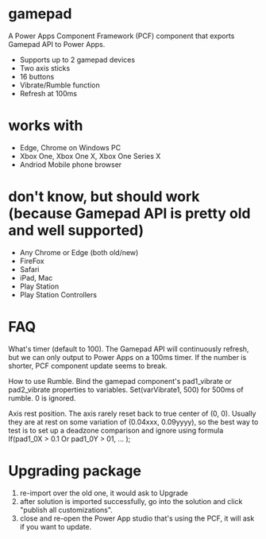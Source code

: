 # gamepad

A Power Apps Component Framework (PCF) component that exports Gamepad API to Power Apps.

* Supports up to 2 gamepad devices
* Two axis sticks
* 16 buttons
* Vibrate/Rumble function
* Refresh at 100ms

# works with

* Edge, Chrome on Windows PC
* Xbox One, Xbox One X, Xbox One Series X
* Andriod Mobile phone browser

# don't know, but should work (because Gamepad API is pretty old and well supported)

* Any Chrome or Edge (both old/new)
* FireFox
* Safari
* iPad, Mac
* Play Station
* Play Station Controllers 

# FAQ

What's timer (default to 100).  The Gamepad API will continuously refresh, but we can only output to Power Apps on a 100ms timer.  If the number is shorter, PCF component update seems to break.

How to use Rumble.  Bind the gamepad component's pad1_vibrate or pad2_vibrate properties to variables.  Set(varVibrate1, 500) for 500ms of rumble.  0 is ignored.

Axis rest position.  The axis rarely reset back to true center of (0, 0).  Usually they are at rest on some variation of (0.04xxx, 0.09yyyy), so the best way to test is to set up a deadzone comparison and ignore using formula If(pad1_0X > 0.1 Or pad1_0Y > 01, ... );

# Upgrading package

1. re-import over the old one, it would ask to Upgrade
2. after solution is imported successfully, go into the solution and click "publish all customizations".
3. close and re-open the Power App studio that's using the PCF, it will ask if you want to update.


